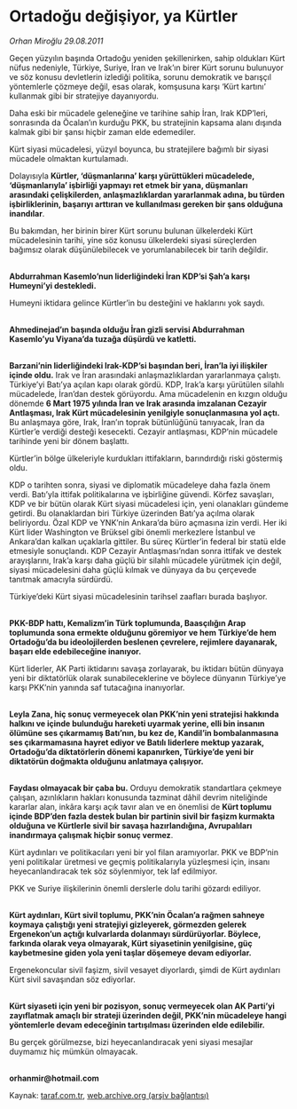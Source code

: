 # Ortadoğu değişiyor, ya Kürtler

*Orhan Miroğlu 29.08.2011*

<div class="yazi"><p>Geçen yüzyılın başında Ortadoğu yeniden şekillenirken, sahip oldukları Kürt nüfus nedeniyle, Türkiye, Suriye, İran ve Irak’ın birer Kürt sorunu bulunuyor ve söz konusu devletlerin izlediği politika, sorunu demokratik ve barışçıl yöntemlerle çözmeye değil, esas olarak, komşusuna karşı ‘Kürt kartını’ kullanmak gibi bir stratejiye dayanıyordu.</p>
<p>Daha eski bir mücadele geleneğine ve tarihine sahip İran, Irak KDP’leri, sonrasında da Öcalan’ın kurduğu PKK, bu stratejinin kapsama alanı dışında kalmak gibi bir şansı hiçbir zaman elde edemediler.</p>
<p>Kürt siyasi mücadelesi, yüzyıl boyunca, bu stratejilere bağımlı bir siyasi mücadele olmaktan kurtulamadı.</p>
<p>Dolayısıyla <b>Kürtler, ‘düşmanlarına’ karşı yürüttükleri mücadelede, ‘düşmanlarıyla’ işbirliği yapmayı ret etmek bir yana, düşmanları arasındaki çelişkilerden, anlaşmazlıklardan yararlanmak adına, bu türden işbirliklerinin, başarıyı arttıran ve kullanılması gereken bir şans olduğuna inandılar</b>.</p>
<p>Bu bakımdan, her birinin birer Kürt sorunu bulunan ülkelerdeki Kürt mücadelesinin tarihi, yine söz konusu ülkelerdeki siyasi süreçlerden bağımsız olarak düşünülebilecek ve yorumlanabilecek bir tarih değildir.</p>
<p><b><br/>Abdurrahman Kasemlo’nun liderliğindeki İran KDP’si Şah’a karşı Humeyni’yi destekledi. </b></p>
<p>Humeyni iktidara gelince Kürtler’in bu desteğini ve haklarını yok saydı. </p>
<p><b><br/>Ahmedinejad’ın başında olduğu İran gizli servisi Abdurrahman Kasemlo’yu Viyana’da tuzağa düşürdü ve katletti.</b></p>
<p><b><br/>Barzani’nin liderliğindeki Irak-KDP’si başından beri, İran’la iyi ilişkiler içinde oldu.</b> Irak ve İran arasındaki anlaşmazlıklardan yararlanmaya çalıştı. Türkiye’yi Batı’ya açılan kapı olarak gördü. KDP, Irak’a karşı yürütülen silahlı mücadelede, İran’dan destek görüyordu. Ama mücadelenin en kızgın olduğu dönemde <b>6 Mart 1975 yılında İran ve Irak arasında imzalanan Cezayir Antlaşması, Irak Kürt mücadelesinin yenilgiyle sonuçlanmasına yol açtı.</b> Bu anlaşmaya göre, Irak, İran’ın toprak bütünlüğünü tanıyacak, İran da Kürtler’e verdiği desteği kesecekti. Cezayir antlaşması, KDP’nin mücadele tarihinde yeni bir dönem başlattı. </p>
<p>Kürtler’in bölge ülkeleriyle kurdukları ittifakların, barındırdığı riski göstermiş oldu. </p>
<p>KDP o tarihten sonra, siyasi ve diplomatik mücadeleye daha fazla önem verdi. Batı’yla ittifak politikalarına ve işbirliğine güvendi. Körfez savaşları, KDP ve bir bütün olarak Kürt siyasi mücadelesi için, yeni olanakları gündeme getirdi. Bu olanaklardan biri Türkiye üzerinden Batı’ya açılma olarak beliriyordu. Özal KDP ve YNK’nin Ankara’da büro açmasına izin verdi. Her iki Kürt lider Washington ve Brüksel gibi önemli merkezlere İstanbul ve Ankara’dan kalkan uçaklarla gittiler. Bu süreç Kürtler’in federal bir statü elde etmesiyle sonuçlandı. KDP Cezayir Antlaşması’ndan sonra ittifak ve destek arayışlarını, Irak’a karşı daha güçlü bir silahlı mücadele yürütmek için değil, siyasi mücadelesini daha güçlü kılmak ve dünyaya da bu çerçevede tanıtmak amacıyla sürdürdü. </p>
<p>Türkiye’deki Kürt siyasi mücadelesinin tarihsel zaafları burada başlıyor.</p>
<p><b><br/>PKK-BDP hattı, Kemalizm’in Türk toplumunda, Baasçılığın Arap toplumunda sona ermekte olduğunu göremiyor ve hem Türkiye’de hem Ortadoğu’da bu ideolojilerden beslenen çevrelere, rejimlere dayanarak, başarı elde edebileceğine inanıyor.</b></p>
<p>Kürt liderler, AK Parti iktidarını savaşa zorlayarak, bu iktidarı bütün dünyaya yeni bir diktatörlük olarak sunabileceklerine ve böylece dünyanın Türkiye’ye karşı PKK’nin yanında saf tutacağına inanıyorlar.</p>
<p><b><br/>Leyla Zana, hiç sonuç vermeyecek olan PKK’nin yeni stratejisi hakkında halkını ve içinde bulunduğu hareketi uyarmak yerine, elli bin insanın ölümüne ses çıkarmamış Batı’nın, bu kez de, Kandil’in bombalanmasına ses çıkarmamasına hayret ediyor ve Batılı liderlere mektup yazarak, Ortadoğu’da diktatörlerin dönemi kapanırken, Türkiye’de yeni bir diktatörün doğmakta olduğunu anlatmaya çalışıyor.</b></p>
<p><b><br/>Faydası olmayacak bir çaba bu.</b> Orduyu demokratik standartlara çekmeye çalışan, azınlıkların hakları konusunda tazminat dâhil devrim niteliğinde kararlar alan, inkâra karşı açık tavır alan ve en önemlisi de <b>Kürt toplumu içinde BDP’den fazla destek bulan bir partinin sivil bir faşizm kurmakta olduğuna ve Kürtlerle sivil bir savaşa hazırlandığına, Avrupalıları inandırmaya çalışmak hiçbir sonuç vermez</b>. </p>
<p>Kürt aydınları ve politikacıları yeni bir yol filan aramıyorlar. PKK ve BDP’nin yeni politikalar üretmesi ve geçmiş politikalarıyla yüzleşmesi için, insanı heyecanlandıracak tek söz söylenmiyor, tek laf edilmiyor.</p>
<p>PKK ve Suriye ilişkilerinin önemli derslerle dolu tarihi gözardı ediliyor. </p>
<p><b><br/>Kürt aydınları, Kürt sivil toplumu, PKK’nin Öcalan’a rağmen sahneye koymaya çalıştığı yeni stratejiyi gizleyerek, görmezden gelerek Ergenekon’un açtığı kulvarlarda dolanmayı sürdürüyorlar. Böylece, farkında olarak veya olmayarak, Kürt siyasetinin yenilgisine, güç kaybetmesine giden yola yeni taşlar döşemeye devam ediyorlar.</b></p>
<p>Ergenekoncular sivil faşizm, sivil vesayet diyorlardı, şimdi de Kürt aydınları Kürt sivil savaşından söz ediyorlar.</p>
<p><b><br/>Kürt siyaseti için yeni bir pozisyon, sonuç vermeyecek olan AK Parti’yi zayıflatmak amaçlı bir strateji üzerinden değil, PKK’nin mücadeleye hangi yöntemlerle devam edeceğinin tartışılması üzerinden elde edilebilir. </b></p>
<p>Bu gerçek görülmezse, bizi heyecanlandıracak yeni siyasi mesajlar duymamız hiç mümkün olmayacak.</p>
<p><b><br/>orhanmir@hotmail.com</b></p>
</div>

Kaynak: [taraf.com.tr](http://www.taraf.com.tr/orhan-miroglu/makale-ortadogu-degisiyor-ya-kurtler.htm), [web.archive.org (arşiv bağlantısı)](http://web.archive.org/web/20130721232749/http://www.taraf.com.tr/orhan-miroglu/makale-ortadogu-degisiyor-ya-kurtler.htm)

